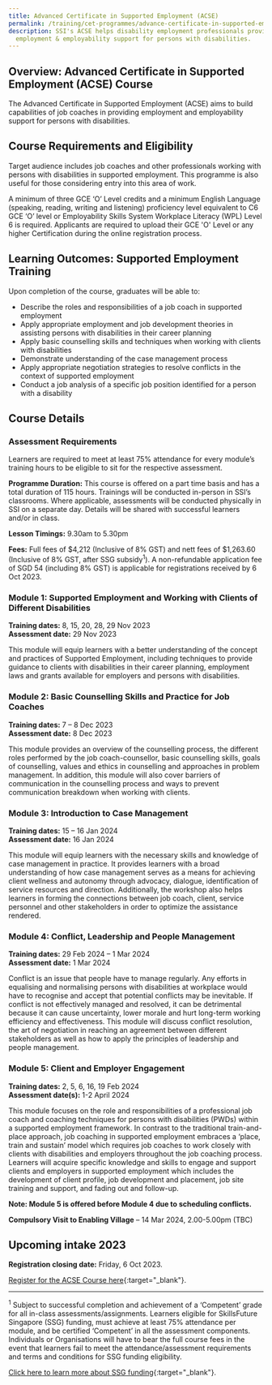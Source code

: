 ```yaml
---
title: Advanced Certificate in Supported Employment (ACSE)
permalink: /training/cet-programmes/advance-certificate-in-supported-employment/
description: SSI's ACSE helps disability employment professionals provide better
  employment & employability support for persons with disabilities.
---
```

## Overview: Advanced Certificate in Supported Employment (ACSE) Course

The Advanced Certificate in Supported Employment (ACSE) aims to build capabilities of job coaches in providing employment and employability support for persons with disabilities.

## Course Requirements and Eligibility

Target audience includes job coaches and other professionals working with persons with disabilities in supported employment. This programme is also useful for those considering entry into this area of work. 
  
A minimum of three GCE ‘O’ Level credits and a minimum English Language (speaking, reading, writing and listening) proficiency level equivalent to C6 GCE ‘O’ level or Employability Skills System Workplace Literacy (WPL) Level 6 is required. Applicants are required to upload their GCE 'O' Level or any higher Certification during the online registration process.

## Learning Outcomes: Supported Employment Training

Upon completion of the course, graduates will be able to:

*   Describe the roles and responsibilities of a job coach in supported employment
*   Apply appropriate employment and job development theories in assisting persons with disabilities in their career planning
*   Apply basic counselling skills and techniques when working with clients with disabilities
*   Demonstrate understanding of the case management process
*   Apply appropriate negotiation strategies to resolve conflicts in the context of supported employment
*   Conduct a job analysis of a specific job position identified for a person with a disability

## Course Details

### Assessment Requirements

Learners are required to meet at least 75% attendance for every module’s training hours to be eligible to sit for the respective assessment.

**Programme Duration:** This course is offered on a part time basis and has a total duration of 115 hours.  Trainings will be conducted in-person in SSI’s classrooms. Where applicable, assessments will be conducted physically in SSI on a separate day. Details will be shared with successful learners and/or in class.

**Lesson Timings:**  9.30am to 5.30pm

**Fees:** Full fees of $4,212 (Inclusive of 8% GST) and nett fees of $1,263.60 (Inclusive of 8% GST, after SSG subsidy<sup>1</sup>). A non-refundable application fee of SGD 54 (including 8% GST) is applicable for registrations received by 6 Oct 2023.
  
### **Module 1: Supported Employment and Working with Clients of Different Disabilities**  
**Training dates:** 8, 15, 20, 28, 29 Nov 2023<br>
**Assessment date:** 29 Nov 2023

This module will equip learners with a better understanding of the concept and practices of Supported Employment, including techniques to provide guidance to clients with disabilities in their career planning, employment laws and grants available for employers and persons with disabilities.  
  
### **Module 2: Basic Counselling Skills and Practice for Job Coaches**  
**Training dates:** 7 – 8 Dec 2023<br>
**Assessment date:** 8 Dec 2023

This module provides an overview of the counselling process, the different roles performed by the job coach-counsellor, basic counselling skills, goals of counselling, values and ethics in counselling and approaches in problem management.  In addition, this module will also cover barriers of communication in the counselling process and ways to prevent communication breakdown when working with clients.   
  
### **Module 3: Introduction to Case Management**  
**Training dates:** 15 – 16 Jan 2024<br>
**Assessment date:** 16 Jan 2024
	
This module will equip learners with the necessary skills and knowledge of case management in practice. It provides learners with a broad understanding of how case management serves as a means for achieving client wellness and autonomy through advocacy, dialogue, identification of service resources and direction. Additionally, the workshop also helps learners in forming the connections between job coach, client, service personnel and other stakeholders in order to optimize the assistance rendered.  
  
### **Module 4: Conflict, Leadership and People Management**  
**Training dates:** 29 Feb 2024 – 1 Mar 2024<br>
**Assessment date:** 1 Mar 2024

Conflict is an issue that people have to manage regularly. Any efforts in equalising and normalising persons with disabilities at workplace would have to recognise and accept that potential conflicts may be inevitable. If conflict is not effectively managed and resolved, it can be detrimental because it can cause uncertainty, lower morale and hurt long-term working efficiency and effectiveness. This module will discuss conflict resolution, the art of negotiation in reaching an agreement between different stakeholders as well as how to apply the principles of leadership and people management. 
  
### **Module 5: Client and Employer Engagement**  
**Training dates:** 2, 5, 6, 16, 19 Feb 2024<br>
**Assessment date(s):** 1-2 April 2024

This module focuses on the role and responsibilities of a professional job coach and coaching techniques for persons with disabilities (PWDs) within a supported employment framework. In contrast to the traditional train-and-place approach, job coaching in supported employment embraces a ‘place, train and sustain’ model which requires job coaches to work closely with clients with disabilities and employers throughout the job coaching process. Learners will acquire specific knowledge and skills to engage and support clients and employers in supported employment which includes the development of client profile, job development and placement, job site training and support, and fading out and follow-up.  
  
**Note: Module 5 is offered before Module 4 due to scheduling conflicts.**

**Compulsory Visit to Enabling Village** – 14 Mar 2024, 2.00-5.00pm (TBC) 

## **Upcoming intake 2023**

**Registration closing date:** Friday, 6 Oct 2023.

[Register for the ACSE Course here](https://iltms.ssi.gov.sg/registration/#/Course?coursecode=SDIS8){:target="_blank"}.

----------

<sup>1</sup> Subject to successful completion and achievement of a ‘Competent’ grade for all in-class assessments/assignments. Learners eligible for SkillsFuture Singapore (SSG) funding, must achieve at least 75% attendance per module, and be certified ‘Competent’ in all the assessment components. Individuals or Organisations will have to bear the full course fees in the event that learners fail to meet the attendance/assessment requirements and terms and conditions for SSG funding eligibility. <br>

[Click here to learn more about SSG funding](https://www.ssg-wsg.gov.sg/individuals/training-grants-incentives.html){:target="_blank"}.